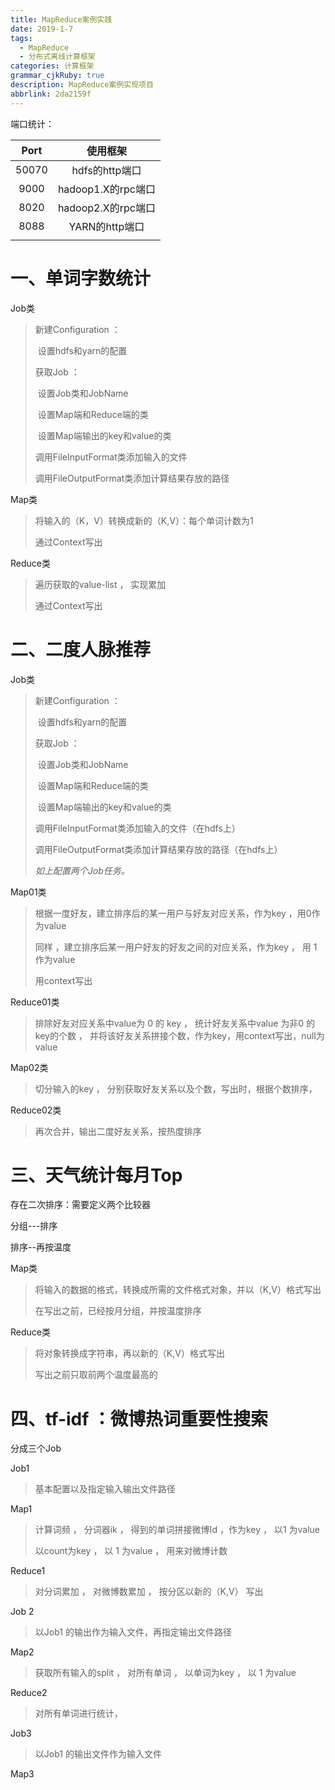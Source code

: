 ```yaml
---
title: MapReduce案例实践
date: 2019-1-7
tags:
  - MapReduce
  - 分布式离线计算框架
categories: 计算框架
grammar_cjkRuby: true
description: MapReduce案例实现项目
abbrlink: 2da2159f
---
```


端口统计：

| Port  |      使用框架      |
| :---: | :----------------: |
| 50070 |   hdfs的http端口   |
| 9000  | hadoop1.X的rpc端口 |
| 8020  | hadoop2.X的rpc端口 |
| 8088  |   YARN的http端口   |
|       |                    |



# 一、单词字数统计

Job类

> 新建Configuration ：
>
> ​     设置hdfs和yarn的配置
>
> 获取Job ：
>
> ​     设置Job类和JobName
>
> ​     设置Map端和Reduce端的类
>
> ​    设置Map端输出的key和value的类
>
> 调用FileInputFormat类添加输入的文件
>
> 调用FileOutputFormat类添加计算结果存放的路径

Map类

> 将输入的（K，V）转换成新的（K,V）：每个单词计数为1
>
> 通过Context写出

Reduce类

> 遍历获取的value-list ， 实现累加
>
> 通过Context写出

# 二、二度人脉推荐

Job类

> 新建Configuration ：
>
> ​     设置hdfs和yarn的配置
>
> 获取Job ：
>
> ​     设置Job类和JobName
>
> ​     设置Map端和Reduce端的类
>
> ​    设置Map端输出的key和value的类
>
> 调用FileInputFormat类添加输入的文件（在hdfs上）
>
> 调用FileOutputFormat类添加计算结果存放的路径（在hdfs上）
>
> *如上配置两个Job任务。*

Map01类

> 根据一度好友，建立排序后的某一用户与好友对应关系，作为key ，用0作为value
>
> 同样  ，建立排序后某一用户好友的好友之间的对应关系，作为key ， 用 1 作为value
>
> 用context写出

Reduce01类

> 排除好友对应关系中value为 0 的 key ， 统计好友关系中value 为非0 的key的个数 ， 并将该好友关系拼接个数，作为key，用context写出，null为value

Map02类

> 切分输入的key ， 分别获取好友关系以及个数，写出时，根据个数排序，

Reduce02类

> 再次合并，输出二度好友关系，按热度排序

# 三、天气统计每月Top

存在二次排序：需要定义两个比较器

分组---排序

排序--再按温度

Map类

> 将输入的数据的格式，转换成所需的文件格式对象，并以（K,V）格式写出
>
> 在写出之前，已经按月分组，并按温度排序



Reduce类

> 将对象转换成字符串，再以新的（K,V）格式写出
>
> 写出之前只取前两个温度最高的

# 四、tf-idf ：微博热词重要性搜索

分成三个Job

Job1

> 基本配置以及指定输入输出文件路径

Map1

> 计算词频 ， 分词器ik  ， 得到的单词拼接微博Id ，作为key ， 以1 为value
>
> 以count为key ， 以 1 为value ， 用来对微博计数

Reduce1

> 对分词累加 ， 对微博数累加 ， 按分区以新的（K,V） 写出

Job 2 

> 以Job1 的输出作为输入文件，再指定输出文件路径

Map2

> 获取所有输入的split ， 对所有单词 ， 以单词为key ， 以  1 为value

Reduce2 

> 对所有单词进行统计，

Job3

> 以Job1 的输出文件作为输入文件

Map3 

>






























